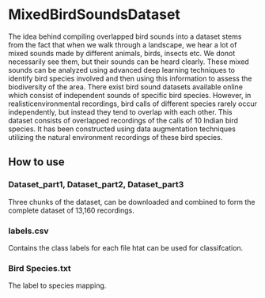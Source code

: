 # MixedBirdSoundsDataset
The idea behind compiling overlapped bird sounds into a dataset stems from the fact that when we walk through a landscape, we hear a lot of mixed sounds made by different animals, birds, insects etc. We donot necessarily see them, but their sounds can be heard clearly. These mixed sounds can be analyzed using advanced deep learning techniques to identify bird species involved and then using this information to assess the biodiversity of the area. There exist bird sound datasets available online which consist of independent sounds of specific bird species. However, in realisticenvironmental recordings, bird calls of different species rarely occur independently, but instead they tend to overlap with each other. This dataset consists of overlapped recordings of the calls of 10 Indian bird species. It has been constructed using data augmentation techniques utilizing the natural environment recordings of these bird species.


## How to use

### Dataset_part1, Dataset_part2, Dataset_part3
Three chunks of the dataset, can be downloaded and combined to form the complete dataset of 13,160 recordings.

### labels.csv
Contains the class labels for each file htat can be used for classifcation.

### Bird Species.txt
The label to species mapping.
